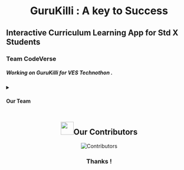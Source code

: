 <div align = "center"><h1> <b>GuruKilli</b> : A key to Success</h1></div>

## Interactive Curriculum Learning App for Std X Students

### Team CodeVerse

<h5>Working on GuruKilli for VES Technothon . </h5>



  <details>
  <summary><h4>Our Team</h4></summary>

- Mohite Swaraj 
- Kedar Akshay
- Lokare Harshada
- Patil Hemanshu
</details>

<div align = "center">
  <h2 align = "center"><img src="https://github.com/user-attachments/assets/00314b63-96bb-4e9a-92f6-4ead67e0fb7d" width="35" height="35">Our Contributors</h2>
  

   ![Contributors](https://contrib.rocks/image?repo=SwarSpark/CodeVerse&columns=24&max=480)
</div>

<div align = "center">
 <h3>Thanks !</h3></div>
